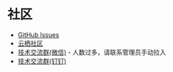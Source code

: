 # 社区
* [GitHub Issues](https://github.com/alibaba/AliOS-Things/issues)
* [云栖社区](https://yq.aliyun.com/teams/184)
* [技术交流群(微信)](http://o7spigzvd.bkt.clouddn.com/qr_wechat_100+.jpeg) - 人数过多，请联系管理员手动拉入
* [技术交流群(钉钉)](http://o7spigzvd.bkt.clouddn.com/qr_dingtalk_github.png)
